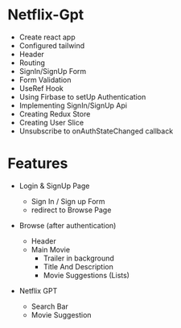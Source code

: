 # Netflix-Gpt

- Create react app
- Configured tailwind
- Header
- Routing
- SignIn/SignUp Form
- Form Validation
- UseRef Hook
- Using Firbase to setUp Authentication
- Implementing SignIn/SignUp Api
- Creating Redux Store
- Creating User Slice
- Unsubscribe to onAuthStateChanged callback

# Features

- Login & SignUp Page

  - Sign In / Sign up Form
  - redirect to Browse Page

- Browse (after authentication)

  - Header
  - Main Movie
    - Trailer in background
    - Title And Description
    - Movie Suggestions (Lists)

- Netflix GPT
  - Search Bar
  - Movie Suggestion
